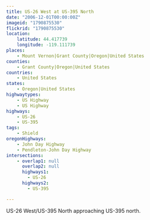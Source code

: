 ```yaml
---
title: US-26 West at US-395 North
date: "2006-12-01T00:00:00Z"
imageid: "1790875530"
flickrid: "1790875530"
location:
    latitude: 44.417739
    longitude: -119.111739
places:
    - Mount Vernon|Grant County|Oregon|United States
counties:
    - Grant County|Oregon|United States
countries:
    - United States
states:
    - Oregon|United States
highwaytypes:
    - US Highway
    - US Highway
highways:
    - US-26
    - US-395
tags:
    - Shield
oregonHighways:
    - John Day Highway
    - Pendleton-John Day Highway
intersections:
    - overlap1: null
      overlap2: null
      highways1:
        - US-26
      highways2:
        - US-395

---
```

US-26 West/US-395 North approaching US-395 north.